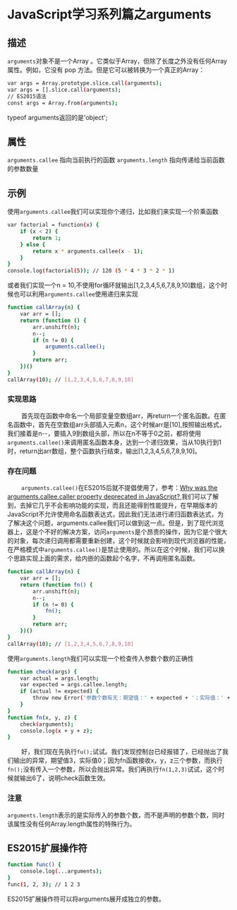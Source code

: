 ﻿# JavaScript学习系列篇之arguments

## 描述
`arguments`对象不是一个Array 。它类似于Array，但除了长度之外没有任何Array属性。例如，它没有 pop 方法。但是它可以被转换为一个真正的Array：
``` bash
var args = Array.prototype.slice.call(arguments);
var args = [].slice.call(arguments);
// ES2015语法
const args = Array.from(arguments);
```
typeof arguments返回的是'object';

## 属性

`arguments.callee`
    指向当前执行的函数
`arguments.length`
    指向传递给当前函数的参数数量
    
## 示例

使用`arguments.callee`我们可以实现你个递归，比如我们来实现一个阶乘函数
``` bash
var factorial = function(x) {
	if (x < 2) {
		return 1;
	} else {
		return x * arguments.callee(x - 1);
	}
}
console.log(factorial(5)); // 120 (5 * 4 * 3 * 2 * 1)
```
或者我们实现一个n = 10,不使用for循环就输出[1,2,3,4,5,6,7,8,9,10]数组，这个时候也可以利用`arguments.callee`使用递归来实现
``` bash
function callArray(n) {
    var arr = [];
    return (function () {
        arr.unshift(n);
        n--;
        if (n != 0) {
            arguments.callee();
        }
        return arr;
    })()
}
callArray(10); // [1,2,3,4,5,6,7,8,9,10]
```
### 实现思路
&nbsp;&nbsp;&nbsp;&nbsp;&nbsp;&nbsp;&nbsp;&nbsp;首先现在函数中命名一个局部变量空数组arr，再return一个匿名函数。在匿名函数中，首先在空数组arr头部插入元素n，这个时候arr是[10],按照输出格式，我们接着是n--，要插入9到数组头部，所以在n不等于0之前，都将使用`arguments.callee()`来调用匿名函数本身，达到一个递归效果，当从10执行到1时，return出arr数组，整个函数执行结束，输出[1,2,3,4,5,6,7,8,9,10]。
### 存在问题
&nbsp;&nbsp;&nbsp;&nbsp;&nbsp;&nbsp;&nbsp;&nbsp;`arguments.callee()`在ES2015后就不提倡使用了，参考：[Why was the arguments.callee.caller property deprecated in JavaScript?](https://stackoverflow.com/questions/103598/why-was-the-arguments-callee-caller-property-deprecated-in-javascript/235760#235760),我们可以了解到，去掉它几乎不会影响功能的实现，而且还能得到性能提升，在早期版本的JavaScript不允许使用命名函数表达式，因此我们无法进行递归函数表达式，为了解决这个问题，arguments.callee我们可以做到这一点。但是，到了现代浏览器上，这是个不好的解决方案，访问`arguments`是个昂贵的操作，因为它是个很大的对象，每次递归调用都需要重新创建，这个时候就会影响到现代浏览器的性能，在严格模式中`arguments.callee()`是禁止使用的。所以在这个时候，我们可以换个思路实现上面的需求，给内嵌的函数起个名字，不再调用匿名函数。
``` bash
function callArray(n) {
    var arr = [];
    return (function fn() {
        arr.unshift(n);
        n--;
        if (n != 0) {
            fn();
        }
        return arr;
    })()
}
callArray(10); // [1,2,3,4,5,6,7,8,9,10]
```
使用`arguments.length`我们可以实现一个检查传入参数个数的正确性
``` bash
function check(args) {
	var actual = args.length;
	var expected = args.callee.length;
	if (actual != expected) {
		throw new Error('参数个数有无：期望值：' + expected + '；实际值：' + actual);
	}
}
function fn(x, y, z) {
	check(arguments);
	console.log(x + y + z);
}
```
&nbsp;&nbsp;&nbsp;&nbsp;&nbsp;&nbsp;&nbsp;&nbsp;好，我们现在先执行`fu();`试试。我们发现控制台已经报错了，已经抛出了我们输出的异常，期望值3，实际值0；因为fn函数接收x，y，z三个参数，而执行`fn();`没有传入一个参数，所以会抛出异常。我们再执行`fn(1,2,3)`试试，这个时候就输出6了，说明check函数生效。
### 注意
`arguments.length`表示的是实际传入的参数个数，而不是声明的参数个数，同时该属性没有任何Array.length属性的特殊行为。
## ES2015扩展操作符
``` bash
function func() { 
	console.log(...arguments);
} 
func(1, 2, 3); // 1 2 3
```
ES2015扩展操作符可以将arguments展开成独立的参数。
    






